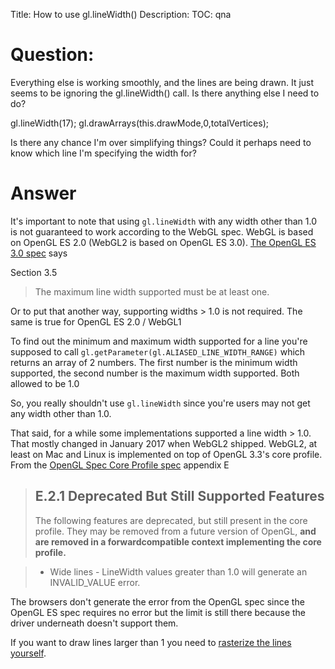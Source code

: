 Title: How to use gl.lineWidth()
Description:
TOC: qna

# Question:

Everything else is working smoothly, and the lines are being drawn. It just seems to be ignoring the gl.lineWidth() call.  Is there anything else I need to do?  


  gl.lineWidth(17);
  gl.drawArrays(this.drawMode,0,totalVertices);

Is there any chance I'm over simplifying things? Could it perhaps need to know which line I'm specifying the width for?  

# Answer

It's important to note that using `gl.lineWidth` with any width other than 1.0 is not guaranteed to work according to the WebGL spec. WebGL is based on OpenGL ES 2.0 (WebGL2 is based on OpenGL ES 3.0). [The OpenGL ES 3.0 spec](https://www.khronos.org/registry/OpenGL/specs/es/3.0/es_spec_3.0.pdf)  says

Section 3.5

> The maximum line width supported must be at least one.

Or to put that another way, supporting widths > 1.0 is not required. The same is true for OpenGL ES 2.0 / WebGL1

To find out the minimum and maximum width supported for a line you're supposed to call `gl.getParameter(gl.ALIASED_LINE_WIDTH_RANGE)` which returns an array of 2 numbers. The first number is the minimum width supported, the second number is the maximum width supported. Both allowed to be 1.0

So, you really shouldn't use `gl.lineWidth` since you're users may not get any width other than 1.0.

That said, for a while some implementations supported a line width > 1.0. That mostly changed in January 2017 when WebGL2 shipped. WebGL2, at least on Mac and Linux is implemented on top of OpenGL 3.3's core profile. From the [OpenGL Spec Core Profile spec](https://www.khronos.org/registry/OpenGL/specs/gl/glspec33.core.pdf) appendix E

> ## E.2.1 Deprecated But Still Supported Features
>
> The following features are deprecated, but still present in the core profile. 
> They
may be removed from a future version of OpenGL, **and are removed in a forwardcompatible
context implementing the core profile.**

> * Wide lines - LineWidth values greater than 1.0 will generate an INVALID_VALUE error.

The browsers don't generate the error from the OpenGL spec since the OpenGL ES spec requires no error but the limit is still there because the driver underneath doesn't support them. 

If you want to draw lines larger than 1 you need to [rasterize the lines yourself](https://mattdesl.svbtle.com/drawing-lines-is-hard).



